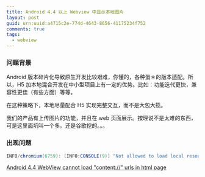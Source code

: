 ```yaml
---
title: Android 4.4 以上 Webview 中显示本地图片
layout: post
guid: urn:uuid:a4715c2e-774d-4643-8656-41175234f752
comments: true
tags:
  - webview
---
```


### 问题背景
Android 版本碎片化导致原生开发比较艰难，你懂的，各种蛋＊的版本适配。所以，H5 加本地混合开发在中小型项目上有一定的优势。比如：功能迭代更快，兼容性更佳（有些方面）等等。  

在这种策略下，本地尽量配合 H5 实现完整交互，而不是大包大揽。  

我们的产品有上传图片的功能，并且在 web 页面展示。按理说不是太难的东西，可是这里面坑叫一个多。还是谷歌挖的。。。

### 出现问题
```java
INFO/chromium(6759): [INFO:CONSOLE(9)] "Not allowed to load local resource: content://com.testing.image/kitkat.png"
```

[Android 4.4 WebView cannot load "content://" urls in html page](https://code.google.com/p/android/issues/detail?id=63033)
